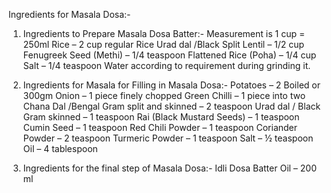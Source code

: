 Ingredients for Masala Dosa:-
1. Ingredients to Prepare Masala Dosa Batter:-
Measurement is 1 cup = 250ml
Rice – 2 cup regular Rice
Urad dal /Black Split Lentil – 1/2 cup
Fenugreek Seed (Methi) – 1/4 teaspoon
Flattened Rice (Poha) – 1/4 cup
Salt – 1/4  teaspoon
Water according to requirement during grinding it.

2. Ingredients for Masala for Filling in Masala Dosa:-
Potatoes – 2 Boiled or 300gm
Onion – 1 piece finely chopped
Green Chilli – 1 piece into two
Chana Dal /Bengal Gram split and skinned – 2 teaspoon
Urad dal / Black Gram skinned – 1 teaspoon
Rai (Black Mustard Seeds) – 1 teaspoon
Cumin Seed – 1 teaspoon
Red Chili Powder – 1 teaspoon
Coriander Powder – 2 teaspoon
Turmeric Powder – 1 teaspoon
Salt – ½ teaspoon
Oil – 4 tablespoon

3. Ingredients for the final step of Masala Dosa:-
Idli Dosa Batter
Oil – 200 ml

